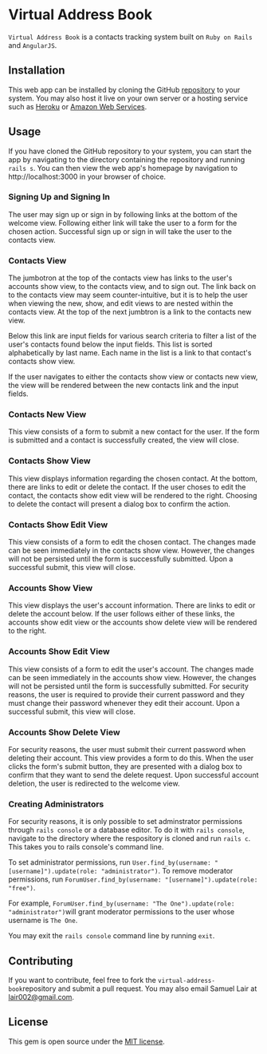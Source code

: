 # Virtual Address Book

`Virtual Address Book` is a contacts tracking system built on `Ruby on Rails` and `AngularJS`.

## Installation

This web app can be installed by cloning the GitHub [repository](https://github.com/lair001/virtual-address-book) to your system.  You may also host it live on your own server or a hosting service such as [Heroku](https://www.heroku.com/) or [Amazon Web Services](https://aws.amazon.com/).

## Usage

If you have cloned the GitHub repository to your system, you can start the app by navigating to the directory containing the repository and running `rails s`.  You can then view the web app's homepage by navigation to http://localhost:3000 in your browser of choice.

### Signing Up and Signing In

The user may sign up or sign in by following links at the bottom of the welcome view.  Following either link will take the user to a form for the chosen action.  Successful sign up or sign in will take the user to the contacts view.

### Contacts View

The jumbotron at the top of the contacts view has links to the user's accounts show view, to the contacts view, and to sign out.  The link back on to the contacts view may seem counter-intuitive, but it is to help the user when viewing the new, show, and edit views to are nested within the contacts view.  At the top of the next jumbtron is a link to the contacts new view.

Below this link are input fields for various search criteria to filter a list of the user's contacts found below the input fields.  This list is sorted alphabetically by last name.  Each name in the list is a link to that contact's contacts show view.

If the user navigates to either the contacts show view or contacts new view, the view will be rendered between the new contacts link and the input fields.

### Contacts New View

This view consists of a form to submit a new contact for the user.  If the form is submitted and a contact is successfully created, the view will close.

### Contacts Show View

This view displays information regarding the chosen contact.  At the bottom, there are links to edit or delete the contact.  If the user choses to edit the contact, the contacts show edit view will be rendered to the right.  Choosing to delete the contact will present a dialog box to confirm the action.

### Contacts Show Edit View

This view consists of a form to edit the chosen contact.  The changes made can be seen immediately in the contacts show view.  However, the changes will not be persisted until the form is successfully submitted.  Upon a successful submit, this view will close.

### Accounts Show View

This view displays the user's account information.  There are links to edit or delete the account below.  If the user follows either of these links, the accounts show edit view or the accounts show delete view will be rendered to the right.

### Accounts Show Edit View

This view consists of a form to edit the user's account.  The changes made can be seen immediately in the accounts show view.  However, the changes will not be persisted until the form is successfully submitted.  For security reasons, the user is required to provide their current password and they must change their password whenever they edit their account.  Upon a successful submit, this view will close.

### Accounts Show Delete View

For security reasons, the user must submit their current password when deleting their account.  This view provides a form to do this.  When the user clicks the form's submit button, they are presented with a dialog box to confirm that they want to send the delete request.  Upon successful account deletion, the user is redirected to the welcome view.

### Creating Administrators

For security reasons, it is only possible to set adminstrator permissions through `rails console` or a database editor.  To do it with `rails console`, navigate to the directory where the respository is cloned and run `rails c`.  This takes you to rails console's command line.  

To set administrator permissions, run `User.find_by(username: "[username]").update(role: "administrator")`.  To remove moderator permissions, run `ForumUser.find_by(username: "[username]").update(role: "free")`.

For example, `ForumUser.find_by(username: "The One").update(role: "administrator")`will grant moderator permissions to the user whose username is `The One`.

You may exit the `rails console` command line by running `exit`.

## Contributing

If you want to contribute, feel free to fork the `virtual-address-book`repository and submit a pull request.  You may also email Samuel Lair at lair002@gmail.com.

## License

This gem is open source under the [MIT license](https://github.com/lair001/virtual-address-book/blob/master/LICENSE).